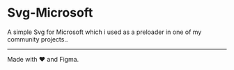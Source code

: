# Svg-Microsoft

A simple Svg for Microsoft which i used as a preloader in one of my community projects..

---

Made with ❤️ and Figma.

